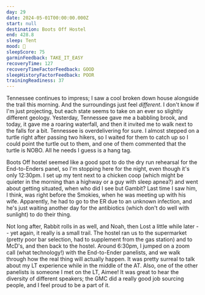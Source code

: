 ```yaml
---
day: 29
date: 2024-05-01T00:00:00.000Z
start: null
destination: Boots Off Hostel
end: 428.8
sleep: Tent
mood: 🙂
sleepScore: 75
garminFeedback: TAKE_IT_EASY
recoveryTime: 127
recoveryTimeFactorFeedback: GOOD
sleepHistoryFactorFeedback: POOR
trainingReadiness: 37
---
```

Tennessee continues to impress; I saw a cool broken down house alongside the trail this morning. And the surroundings just feel *different*. I don't know if I'm just projecting, but each state seems to take on an ever so slightly different geology. Yesterday, Tennessee gave me a babbling brook, and today, it gave me a roaring waterfall, and then it invited me to walk next to the falls for a bit. Tennessee is overdelivering for sure. I almost stepped on a turtle right after passing two hikers, so I waited for them to catch up so I could point the turtle out to them, and one of them commented that the turtle is NOBO. All he needs I guess is a hang tag.

Boots Off hostel seemed like a good spot to do the dry run rehearsal for the End-to-Enders panel, so I'm stopping here for the night, even though it's only 12:30pm. I set up my tent next to a chicken coop (which might be quieter in the morning than a highway or a guy with sleep apnea?) and went about getting situated, when who did I see but Gambit? Last time I saw him, I think, was right before the Smokies, when he was meeting up with his wife. Apparently, he had to go to the ER due to an unknown infection, and he's just waiting another day for the antibiotics (which don't do well with sunlight) to do their thing.

Not long after, Rabbit rolls in as well, and Noah, then Lost a little while later -- yet again, it really is a small trail. The hostel ran us to the supermarket (pretty poor bar selection, had to supplement from the gas station) and to McD's, and then back to the hostel. Around 6:30pm, I jumped on a zoom call (what technology!) with the End-to-Ender panelists, and we walk through how the real thing will actually happen. It was pretty surreal to talk about my LT experience while in the middle of the AT. Also, one of the other panelists is someone I met on the LT, Aimee! It was great to hear the diversity of different speakers; the GMC did a really good job sourcing people, and I feel proud to be a part of it.
